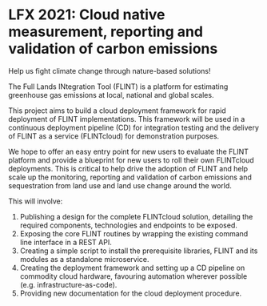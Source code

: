 # LFX 2021: Cloud native measurement, reporting and validation of carbon emissions

Help us fight climate change through nature-based solutions!

The Full Lands INtegration Tool (FLINT) is a platform for estimating greenhouse gas emissions at local, national and global scales.

This project aims to build a cloud deployment framework for rapid deployment of FLINT implementations. This framework will be used in a continuous deployment pipeline (CD) for integration testing and the delivery of FLINT as a service (FLINTcloud) for demonstration purposes.

We hope to offer an easy entry point for new users to evaluate the FLINT platform and provide a blueprint for new users to roll their own FLINTcloud deployments. This is critical to help drive the adoption of FLINT and help scale up the monitoring, reporting and validation of carbon emissions and sequestration from land use and land use change around the world.

This will involve:

1.	Publishing a design for the complete FLINTcloud solution, detailing the required components, technologies and endpoints to be exposed.
2.	Exposing the core FLINT routines by wrapping the existing command line interface in a REST API.
3.	Creating a simple script to install the prerequisite libraries, FLINT and its modules as a standalone microservice.
4.	Creating the deployment framework and setting up a CD pipeline on commodity cloud hardware, favouring automation wherever possible (e.g. infrastructure-as-code).
5.	Providing new documentation for the cloud deployment procedure.
